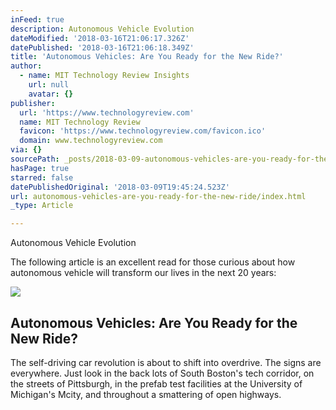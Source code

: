 ```yaml
---
inFeed: true
description: Autonomous Vehicle Evolution
dateModified: '2018-03-16T21:06:17.326Z'
datePublished: '2018-03-16T21:06:18.349Z'
title: 'Autonomous Vehicles: Are You Ready for the New Ride?'
author:
  - name: MIT Technology Review Insights
    url: null
    avatar: {}
publisher:
  url: 'https://www.technologyreview.com'
  name: MIT Technology Review
  favicon: 'https://www.technologyreview.com/favicon.ico'
  domain: www.technologyreview.com
via: {}
sourcePath: _posts/2018-03-09-autonomous-vehicles-are-you-ready-for-the-new-ride.md
hasPage: true
starred: false
datePublishedOriginal: '2018-03-09T19:45:24.523Z'
url: autonomous-vehicles-are-you-ready-for-the-new-ride/index.html
_type: Article

---
```

Autonomous Vehicle Evolution

The following article is an excellent read for those curious about how autonomous vehicle will transform our lives in the next 20 years:

<article style=""><img src="https://s3-us-west-2.amazonaws.com/the-grid-img/p/dd26ea7b81c2ab7e263ce63ad27a34934bd83c06.jpg" /><h1>Autonomous Vehicles: Are You Ready for the New Ride?</h1><p>The self-driving car revolution is about to shift into overdrive. The signs are everywhere. Just look in the back lots of South Boston's tech corridor, on the streets of Pittsburgh, in the prefab test facilities at the University of Michigan's Mcity, and throughout a smattering of open highways.</p></article>